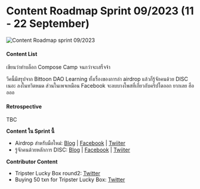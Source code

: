 # Content Roadmap Sprint 09/2023 (11 - 22 September)

![Content Roadmap sprint 09/2023](https://cdn.glitch.global/2a53279f-6b0b-496a-8c43-6bf257052e26/content\_roadmap\_2023\_09.png?v=1694491033508)

#### Content List

เขียนว่าทำบล็อก Compose Camp จนกว่าจะเสร็จจ้า

วีคนี้มีสรุปจาก Bittoon DAO Learning ทั้งเรื่องของการล่า airdrop แล้วก็รู้จักคนด้วย DISC เนอะ ลงในทวิตหมด ส่วนในเพจเหมือน Facebook จะลบบางโพสที่เกี่ยวกับคริปโตออก ยากเลย ฮืออออ

#### Retrospective

TBC

**Content ใน Sprint นี้**

* Airdrop สำหรับมือใหม่: [Blog](https://www.mikkipastel.com/how-to-crypto-airdrop-for-beginner) | [Facebook](https://www.facebook.com/MikkiPastel/posts/pfbid031J385xEBjd4cgpKEyzWX15ymaH416YVq9W5buevrqS4JPk7btwSgdoeYNcaTfUU2l) | [Twiiter](https://twitter.com/mikkipastel/status/1702651320849805321)
* รู้จักคนด้วยหลักการ DISC: [Blog](https://www.mikkipastel.com/disc-people-personally-assessment-tool) | [Facebook](https://www.facebook.com/MikkiPastel/posts/pfbid02nmMfpWyivC9qnaQLhZNgiz6KDC79dxyBQyzGyZbKwSn3aSro6qtshQfyygSmHh8Pl) | [Twiiter](https://twitter.com/mikkipastel/status/1705196816277570002)

**Contributor Content**

* Tripster Lucky Box round2: [Twitter](https://twitter.com/mikkipastel/status/1700101387978527083)
* Buying 50 txn for Tripster Lucky Box: [Twitter](https://twitter.com/mikkipastel/status/1700772725751697627)
